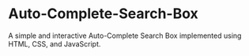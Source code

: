 # Auto-Complete-Search-Box
A simple and interactive Auto-Complete Search Box implemented using HTML, CSS, and JavaScript.
